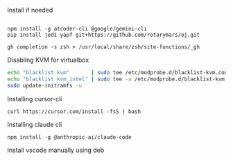 Install if needed

```

npm install -g atcoder-cli @google/gemini-cli
pip install jedi yapf git+https://github.com/rotarymars/oj.git

gh completion -s zsh > /usr/local/share/zsh/site-functions/_gh

```

Disabling KVM for virtualbox
```bash
echo "blacklist kvm"       | sudo tee /etc/modprobe.d/blacklist-kvm.conf
echo "blacklist kvm_intel" | sudo tee -a /etc/modprobe.d/blacklist-kvm.conf
sudo update-initramfs -u

```

Installing cursor-cli
```
curl https://cursor.com/install -fsS | bash
```

Installing claude cli
```
npm install -g @anthropic-ai/claude-code
```

Install vscode manually using deb

